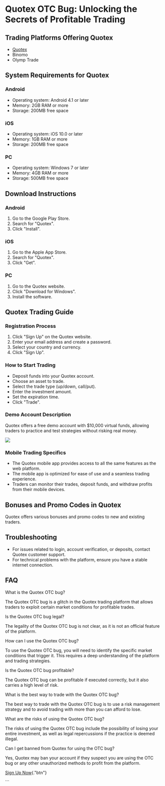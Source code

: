 # Quotex OTC Bug: Unlocking the Secrets of Profitable Trading

## Trading Platforms Offering Quotex

-   [Quotex](\%22https://traff.sbs/brokerqxsignup\%22)
-   Binomo
-   Olymp Trade

## System Requirements for Quotex




### Android

-   Operating system: Android 4.1 or later
-   Memory: 2GB RAM or more
-   Storage: 200MB free space

### iOS

-   Operating system: iOS 10.0 or later
-   Memory: 1GB RAM or more
-   Storage: 200MB free space

### PC

-   Operating system: Windows 7 or later
-   Memory: 4GB RAM or more
-   Storage: 500MB free space




## Download Instructions




### Android

1.  Go to the Google Play Store.
2.  Search for "Quotex".
3.  Click "Install".

### iOS

1.  Go to the Apple App Store.
2.  Search for "Quotex".
3.  Click "Get".

### PC

1.  Go to the Quotex website.
2.  Click "Download for Windows".
3.  Install the software.




## Quotex Trading Guide

### Registration Process

1.  Click "Sign Up" on the Quotex website.
2.  Enter your email address and create a password.
3.  Select your country and currency.
4.  Click "Sign Up".

### How to Start Trading

-   Deposit funds into your Quotex account.
-   Choose an asset to trade.
-   Select the trade type (up/down, call/put).
-   Enter the investment amount.
-   Set the expiration time.
-   Click "Trade".

### Demo Account Description

Quotex offers a free demo account with \$10,000 virtual funds, allowing
traders to practice and test strategies without risking real money.

[![](https://static.quotex.io/files/4_en/300_250.jpg)](https://traff.sbs/brokerqxlid)

### Mobile Trading Specifics

-   The Quotex mobile app provides access to all the same features as
    the web platform.
-   The mobile app is optimized for ease of use and a seamless trading
    experience.
-   Traders can monitor their trades, deposit funds, and withdraw
    profits from their mobile devices.

## Bonuses and Promo Codes in Quotex

Quotex offers various bonuses and promo codes to new and existing
traders.

## Troubleshooting

-   For issues related to login, account verification, or deposits,
    contact Quotex customer support.
-   For technical problems with the platform, ensure you have a stable
    internet connection.

## FAQ

What is the Quotex OTC bug?

The Quotex OTC bug is a glitch in the Quotex trading platform that
allows traders to exploit certain market conditions for profitable
trades.

Is the Quotex OTC bug legal?

The legality of the Quotex OTC bug is not clear, as it is not an
official feature of the platform.

How can I use the Quotex OTC bug?

To use the Quotex OTC bug, you will need to identify the specific market
conditions that trigger it. This requires a deep understanding of the
platform and trading strategies.

Is the Quotex OTC bug profitable?

The Quotex OTC bug can be profitable if executed correctly, but it also
carries a high level of risk.

What is the best way to trade with the Quotex OTC bug?

The best way to trade with the Quotex OTC bug is to use a risk
management strategy and to avoid trading with more than you can afford
to lose.

What are the risks of using the Quotex OTC bug?

The risks of using the Quotex OTC bug include the possibility of losing
your entire investment, as well as legal repercussions if the practice
is deemed illegal.

Can I get banned from Quotex for using the OTC bug?

Yes, Quotex may ban your account if they suspect you are using the OTC
bug or any other unauthorized methods to profit from the platform.

[Sign Up Now](\%22https://traff.sbs/brokerqxsignup\%22){."btn"}

\`\`\`

